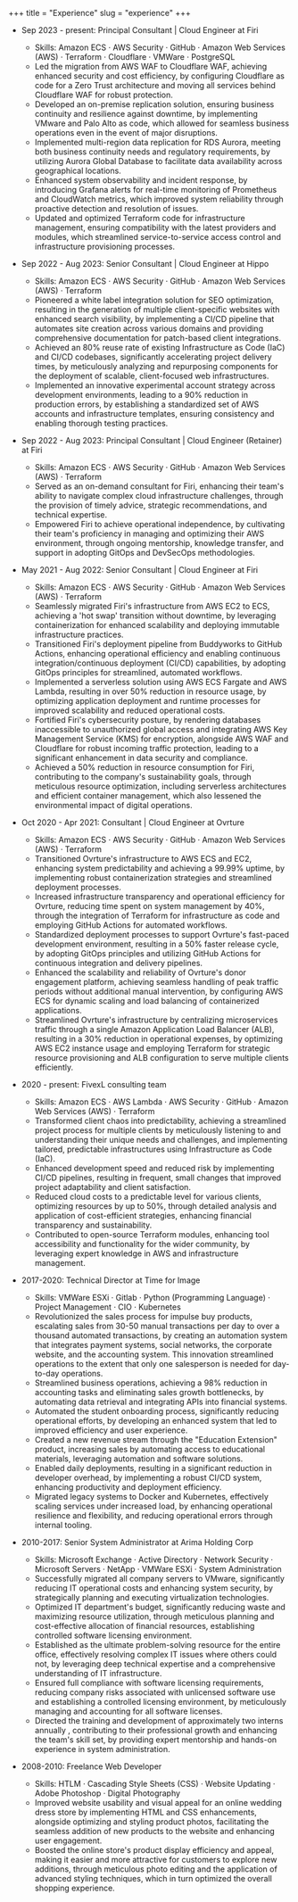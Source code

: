 +++
title = "Experience"
slug = "experience"
+++

- Sep 2023 - present: Principal Consultant | Cloud Engineer at Firi
   - Skills: Amazon ECS · AWS Security · GitHub · Amazon Web Services (AWS) · Terraform · Cloudflare · VMWare · PostgreSQL
   - Led the migration from AWS WAF to Cloudflare WAF, achieving enhanced security and cost efficiency, by configuring Cloudflare as code for a Zero Trust architecture and moving all services behind Cloudflare WAF for robust protection.
   - Developed an on-premise replication solution, ensuring business continuity and resilience against downtime, by implementing VMware and Palo Alto as code, which allowed for seamless business operations even in the event of major disruptions.
   - Implemented multi-region data replication for RDS Aurora, meeting both business continuity needs and regulatory requirements, by utilizing Aurora Global Database to facilitate data availability across geographical locations.
   - Enhanced system observability and incident response, by introducing Grafana alerts for real-time monitoring of Prometheus and CloudWatch metrics, which improved system reliability through proactive detection and resolution of issues.
   - Updated and optimized Terraform code for infrastructure management, ensuring compatibility with the latest providers and modules, which streamlined service-to-service access control and infrastructure provisioning processes.

- Sep 2022 - Aug 2023: Senior Consultant | Cloud Engineer at Hippo
   - Skills: Amazon ECS · AWS Security · GitHub · Amazon Web Services (AWS) · Terraform
   - Pioneered a white label integration solution for SEO optimization, resulting in the generation of multiple client-specific websites with enhanced search visibility, by implementing a CI/CD pipeline that automates site creation across various domains and providing comprehensive documentation for patch-based client integrations.
   - Achieved an 80% reuse rate of existing Infrastructure as Code (IaC) and CI/CD codebases, significantly accelerating project delivery times, by meticulously analyzing and repurposing components for the deployment of scalable, client-focused web infrastructures.
   - Implemented an innovative experimental account strategy across development environments, leading to a 90% reduction in production errors, by establishing a standardized set of AWS accounts and infrastructure templates, ensuring consistency and enabling thorough testing practices.

- Sep 2022 - Aug 2023: Principal Consultant | Cloud Engineer (Retainer) at Firi
    - Skills: Amazon ECS · AWS Security · GitHub · Amazon Web Services (AWS) · Terraform
    - Served as an on-demand consultant for Firi, enhancing their team's ability to navigate complex cloud infrastructure challenges, through the provision of timely advice, strategic recommendations, and technical expertise.
    - Empowered Firi to achieve operational independence, by cultivating their team's proficiency in managing and optimizing their AWS environment, through ongoing mentorship, knowledge transfer, and support in adopting GitOps and DevSecOps methodologies.

- May 2021 - Aug 2022: Senior Consultant | Cloud Engineer at Firi
   - Skills: Amazon ECS · AWS Security · GitHub · Amazon Web Services (AWS) · Terraform
   - Seamlessly migrated Firi's infrastructure from AWS EC2 to ECS, achieving a 'hot swap' transition without downtime, by leveraging containerization for enhanced scalability and deploying immutable infrastructure practices.
   - Transitioned Firi's deployment pipeline from Buddyworks to GitHub Actions, enhancing operational efficiency and enabling continuous integration/continuous deployment (CI/CD) capabilities, by adopting GitOps principles for streamlined, automated workflows.
   - Implemented a serverless solution using AWS ECS Fargate and AWS Lambda, resulting in over 50% reduction in resource usage, by optimizing application deployment and runtime processes for improved scalability and reduced operational costs.
   - Fortified Firi's cybersecurity posture, by rendering databases inaccessible to unauthorized global access and integrating AWS Key Management Service (KMS) for encryption, alongside AWS WAF and Cloudflare for robust incoming traffic protection, leading to a significant enhancement in data security and compliance.
   - Achieved a 50% reduction in resource consumption for Firi, contributing to the company's sustainability goals, through meticulous resource optimization, including serverless architectures and efficient container management, which also lessened the environmental impact of digital operations.

- Oct 2020 - Apr 2021: Consultant | Cloud Engineer at Ovrture
   - Skills: Amazon ECS · AWS Security · GitHub · Amazon Web Services (AWS) · Terraform
   - Transitioned Ovrture's infrastructure to AWS ECS and EC2, enhancing system predictability and achieving a 99.99% uptime, by implementing robust containerization strategies and streamlined deployment processes.
   - Increased infrastructure transparency and operational efficiency for Ovrture, reducing time spent on system management by 40%, through the integration of Terraform for infrastructure as code and employing GitHub Actions for automated workflows.
   - Standardized deployment processes to support Ovrture's fast-paced development environment, resulting in a 50% faster release cycle, by adopting GitOps principles and utilizing GitHub Actions for continuous integration and delivery pipelines.
   - Enhanced the scalability and reliability of Ovrture's donor engagement platform, achieving seamless handling of peak traffic periods without additional manual intervention, by configuring AWS ECS for dynamic scaling and load balancing of containerized applications.
   - Streamlined Ovrture's infrastructure by centralizing microservices traffic through a single Amazon Application Load Balancer (ALB), resulting in a 30% reduction in operational expenses, by optimizing AWS EC2 instance usage and employing Terraform for strategic resource provisioning and ALB configuration to serve multiple clients efficiently.

- 2020 - present: FivexL consulting team
    - Skills: Amazon ECS · AWS Lambda · AWS Security · GitHub · Amazon Web Services (AWS) · Terraform
    - Transformed client chaos into predictability, achieving a streamlined project process for multiple clients by meticulously listening to and understanding their unique needs and challenges, and implementing tailored, predictable infrastructures using Infrastructure as Code (IaC).
    - Enhanced development speed and reduced risk by implementing CI/CD pipelines, resulting in frequent, small changes that improved project adaptability and client satisfaction.
    - Reduced cloud costs to a predictable level for various clients, optimizing resources by up to 50%, through detailed analysis and application of cost-efficient strategies, enhancing financial transparency and sustainability.
    - Contributed to open-source Terraform modules, enhancing tool accessibility and functionality for the wider community, by leveraging expert knowledge in AWS and infrastructure management.

- 2017-2020: Technical Director at Time for Image
    - Skills: VMWare ESXi · Gitlab · Python (Programming Language) · Project Management · CIO · Kubernetes
    - Revolutionized the sales process for impulse buy products, escalating sales from 30-50 manual transactions per day to over a thousand automated transactions, by creating an automation system that integrates payment systems, social networks, the corporate website, and the accounting system. This innovation streamlined operations to the extent that only one salesperson is needed for day-to-day operations.    
    - Streamlined business operations, achieving a 98% reduction in accounting tasks and eliminating sales growth bottlenecks, by automating data retrieval and integrating APIs into financial systems.
    - Automated the student onboarding process, significantly reducing operational efforts, by developing an enhanced system that led to improved efficiency and user experience.
    - Created a new revenue stream through the "Education Extension" product, increasing sales by automating access to educational materials, leveraging automation and software solutions.
    - Enabled daily deployments, resulting in a significant reduction in developer overhead, by implementing a robust CI/CD system, enhancing productivity and deployment efficiency.
    - Migrated legacy systems to Docker and Kubernetes, effectively scaling services under increased load, by enhancing operational resilience and flexibility, and reducing operational errors through internal tooling.
  
- 2010-2017: Senior System Administrator at Arima Holding Corp
    - Skills: Microsoft Exchange · Active Directory · Network Security · Microsoft Servers · NetApp · VMWare ESXi · System Administration
    - Successfully migrated all company servers to VMware, significantly reducing IT operational costs and enhancing system security, by strategically planning and executing virtualization technologies.
    - Optimized IT department's budget, significantly reducing waste and maximizing resource utilization, through meticulous planning and cost-effective allocation of financial resources, establishing controlled software licensing environment.
    - Established as the ultimate problem-solving resource for the entire office, effectively resolving complex IT issues where others could not, by leveraging deep technical expertise and a comprehensive understanding of IT infrastructure.
    - Ensured full compliance with software licensing requirements, reducing company risks associated with unlicensed software use and establishing a controlled licensing environment, by meticulously managing and accounting for all software licenses.
    - Directed the training and development of approximately two interns annually , contributing to their professional growth and enhancing the team's skill set, by providing expert mentorship and hands-on experience in system administration.

- 2008-2010: Freelance Web Developer
    - Skills: HTLM · Cascading Style Sheets (CSS) · Website Updating · Adobe Photoshop · Digital Photography
    - Improved website usability and visual appeal for an online wedding dress store by implementing HTML and CSS enhancements, alongside optimizing and styling product photos, facilitating the seamless addition of new products to the website and enhancing user engagement.
    - Boosted the online store's product display efficiency and appeal, making it easier and more attractive for customers to explore new additions, through meticulous photo editing and the application of advanced styling techniques, which in turn optimized the overall shopping experience.
